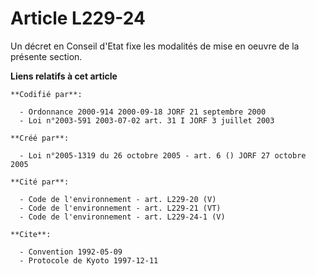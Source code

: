 # Article L229-24

Un décret en Conseil d'Etat fixe les modalités de mise en oeuvre de la présente section.

**Liens relatifs à cet article**

	**Codifié par**:

	  - Ordonnance 2000-914 2000-09-18 JORF 21 septembre 2000
	  - Loi n°2003-591 2003-07-02 art. 31 I JORF 3 juillet 2003

	**Créé par**:

	  - Loi n°2005-1319 du 26 octobre 2005 - art. 6 () JORF 27 octobre 2005

	**Cité par**:

	  - Code de l'environnement - art. L229-20 (V)
	  - Code de l'environnement - art. L229-21 (VT)
	  - Code de l'environnement - art. L229-24-1 (V)

	**Cite**:

	  - Convention 1992-05-09
	  - Protocole de Kyoto 1997-12-11

